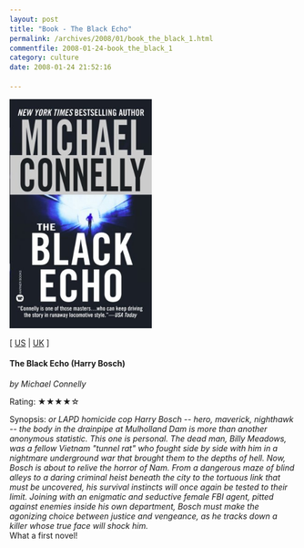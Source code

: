 ```yaml
---
layout: post
title: "Book - The Black Echo"
permalink: /archives/2008/01/book_the_black_1.html
commentfile: 2008-01-24-book_the_black_1
category: culture
date: 2008-01-24 21:52:16

---
```


<img class="photo right" src="/assets/images/0446612731.jpg" width="250" alt="The Black Echo (Harry Bosch) cover" />

\[ [US](http://www.amazon.com/o/asin/0446612731) | [UK](http://www.amazon.co.uk/o/asin/0446612731) \]

#### The Black Echo (Harry Bosch)

<em>by Michael Connelly</em>

Rating: ★★★★☆

<div class="book_synopsis">
Synopsis: <em>or LAPD homicide cop Harry Bosch -- hero, maverick, nighthawk -- the body in the drainpipe at Mulholland Dam is more than another anonymous statistic. This one is personal. The dead man, Billy Meadows, was a fellow Vietnam "tunnel rat" who fought side by side with him in a nightmare underground war that brought them to the depths of hell. Now, Bosch is about to relive the horror of Nam. From a dangerous maze of blind alleys to a daring criminal heist beneath the city to the tortuous link that must be uncovered, his survival instincts will once again be tested to their limit. Joining with an enigmatic and seductive female FBI agent, pitted against enemies inside his own department, Bosch must make the agonizing choice between justice and vengeance, as he tracks down a killer whose true face will shock him.</em>

</div>
What a first novel!
